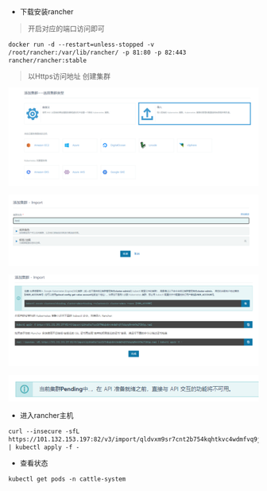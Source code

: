 - 下载安装rancher
> 开启对应的端口访问即可
```shell script
docker run -d --restart=unless-stopped -v /root/rancher:/var/lib/rancher/ -p 81:80 -p 82:443 rancher/rancher:stable
```
> 以Https访问地址
> 创建集群

![](../images/rancher/rancher_02.png)

![](../images/rancher/rancher_03.png)

![](../images/rancher/rancher_01.jpg)

![](../images/rancher/rancher_04.png)


- 进入rancher主机
```shell script
curl --insecure -sfL https://101.132.153.197:82/v3/import/qldvxm9sr7cnt2b754kqhtkvc4wdmfvq9j9shqtp8wt4t9m272bfgp.yaml | kubectl apply -f -
```
- 查看状态
```shell script
kubectl get pods -n cattle-system
```
